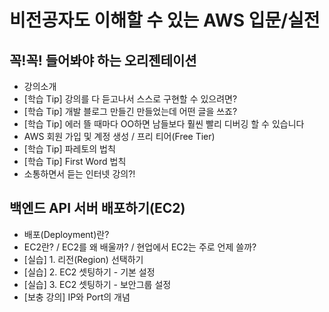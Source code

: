 # 비전공자도 이해할 수 있는 AWS 입문/실전

## 꼭!꼭! 들어봐야 하는 오리젠테이션

- 강의소개
- [학습 Tip] 강의를 다 듣고나서 스스로 구현할 수 있으려면?
- [학습 Tip] 개발 블로그 만들긴 만들었는데 어떤 글을 쓰죠?
- [학습 Tip] 에러 뜰 때마다 OO하면 남들보다 훨씬 빨리 디버깅 할 수 있습니다
- AWS 회원 가입 및 계정 생성 / 프리 티어(Free Tier)
- [학습 Tip] 파레토의 법칙
- [학습 Tip] First Word 법칙
- 소통하면서 듣는 인터넷 강의?!

## 백엔드 API 서버 배포하기(EC2)

- 배포(Deployment)란?
- EC2란? / EC2를 왜 배울까? / 현업에서 EC2는 주로 언제 쓸까?
- [실습] 1. 리전(Region) 선택하기
- [실습] 2. EC2 셋팅하기 - 기본 설정
- [실습] 3. EC2 셋팅하기 - 보안그룹 설정
- [보충 강의] IP와 Port의 개념
